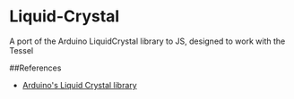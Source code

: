 # Liquid-Crystal
A port of the Arduino LiquidCrystal library to JS, designed to work with the Tessel

##References
* [Arduino's Liquid Crystal library](https://github.com/arduino/Arduino/blob/master/libraries/LiquidCrystal/LiquidCrystal.cpp)